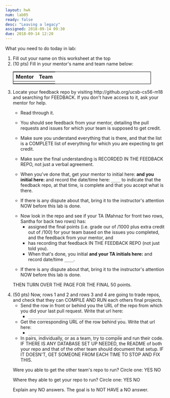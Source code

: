 ```yaml
---
layout: hwk
num: lab05
ready: false
desc: "Leaving a legacy"
assigned: 2018-09-14 09:30
due: 2018-09-14 12:20
---
```


What you need to do today in lab:

<ol>
<li> Fill out your name on this worksheet at the top</li>
<li> (10 pts) Fill in your mentor's name and team name below:

<style>
div.fill-in-table table {
  border:1px solid black;
  width: 90%;
  text-align:center;
}
</style>

<div class="fill-in-table" markdown="1">
  
| Mentor | Team |
|-|-|
| | |

</div>
</li>

<li markdown="1"> Locate your feedback repo by visiting http://github.org/ucsb-cs56-m18 and searching for FEEDBACK.
  If you don't have access to it, ask your mentor for help.
  
* Read through it.  
* You should see  feedback from your mentor, detailing the pull requests and issues for which your team is supposed to get credit.
* Make sure you understand everything that is there, and that the list is a COMPLETE list of everything for which you are expecting to get credit.  
* Make sure the final understanding is RECORDED IN THE FEEDBACK REPO, not just a verbal agreement.
* When you've done that, get your mentor to initial here: <code>____</code> and you initial here: <code>____</code>  and record the date/time here: <code>____</code>  to indicate that the feedback repo, at that time, is complete and that you accept what is there.
* If there is any dispute about that, bring it to the instructor's attention NOW before this lab is done.
  </li> 
  
  <li markdown="1"> Now look in the repo and see if your TA (Mahnaz for front two rows, Santha for back two rows) has:
  
  * assigned the final points (i.e. grade our of /1000 plus extra credit out of /100) for your team based on the issues you completed, and the feedback from your mentor, and
  * has recording that feedback IN THE FEEDBACK REPO (not just told you).
  * When that's done, you initial <code>____</code>  and your TA initials here:<code>____</code> and record date/time <code>____</code>.
* If there is any dispute about that, bring it to the instructor's attention NOW before this lab is done.

THEN TURN OVER THE PAGE FOR THE FINAL 50 points.

<div class="pagebreak"></div>

</li>
 
<li markdown="1"> (50 pts) Now, rows 1 and 2 and rows 3 and 4 are going to trade repos, and check that they can COMPILE AND RUN each others final projects.    
  
* Send the row in front or behind you the URL of the repo from which you did your last pull request.  Write that url here:   
   * <code>_________________________________________</code>
* Get the corresponding URL of the row behind you.  Write that url here:   
   * <code>_________________________________________</code>
* In pairs, individually, or as a team, try to compile and run their code.  IF THERE IS ANY DATABASE SET UP NEEDED, the README of both your repo and that of the other team should document that setup.  IF IT DOESN'T, GET SOMEONE FROM EACH TIME TO STOP AND FIX THIS.

Were you able to get the other team's repo to run? Circle one:  YES NO

Where they able to get your repo to run? Circle one:  YES NO

Explain any NO answers.   The goal is to NOT HAVE a NO answer.

</li>
</ol>
